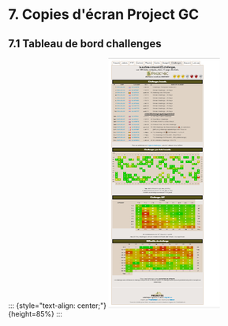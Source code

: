 # 7. Copies d'écran Project GC
## 7.1 Tableau de bord challenges
::: {style="text-align: center;"}
![Tableau de bord challenges](./screenshots/project-gc/challenges-dashboard.png){height=85%}
:::
